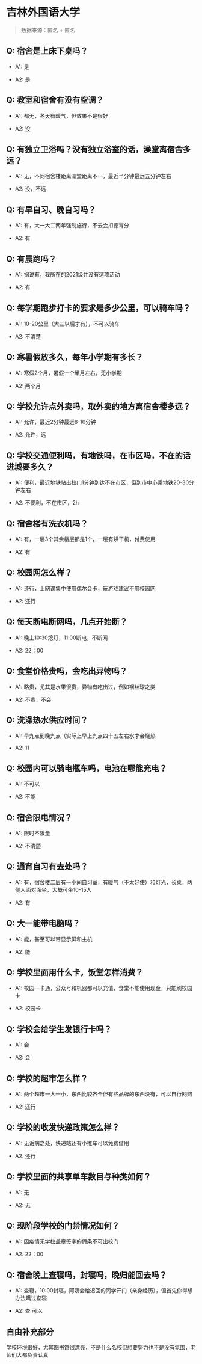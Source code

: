 # 吉林外国语大学

> 数据来源：匿名 + 匿名

## Q: 宿舍是上床下桌吗？

- A1: 是

- A2: 是

## Q: 教室和宿舍有没有空调？

- A1: 都无，冬天有暖气，但效果不是很好

- A2: 没

## Q: 有独立卫浴吗？没有独立浴室的话，澡堂离宿舍多远？

- A1: 无，不同宿舍楼距离澡堂距离不一，最近半分钟最远五分钟左右

- A2: 没，不远

## Q: 有早自习、晚自习吗？

- A1: 有，大一大二两年强制施行，不去会扣德育分

- A2: 有

## Q: 有晨跑吗？

- A1: 据说有，我所在的2021级并没有这项活动

- A2: 有

## Q: 每学期跑步打卡的要求是多少公里，可以骑车吗？

- A1: 10-20公里（大三以后才有），不可以骑车

- A2: 不清楚

## Q: 寒暑假放多久，每年小学期有多长？

- A1: 寒假2个月，暑假一个半月左右，无小学期

- A2: 两个月

## Q: 学校允许点外卖吗，取外卖的地方离宿舍楼多远？

- A1: 允许，最近2分钟最远8-10分钟

- A2: 允许，远

## Q: 学校交通便利吗，有地铁吗，在市区吗，不在的话进城要多久？

- A1: 便利，最近地铁站出校门1分钟到达不在市区，但到市中心乘地铁20-30分钟左右

- A2: 不便利，不在市区，2h

## Q: 宿舍楼有洗衣机吗？

- A1: 有，一层3个其余楼层都是1个，一层有烘干机，付费使用

- A2: 有

## Q: 校园网怎么样？

- A1: 还行，上网课集中使用偶尔会卡，玩游戏建议不用校园网

- A2: 还行

## Q: 每天断电断网吗，几点开始断？

- A1: 晚上10:30熄灯，11:00断电，不断网

- A2: 22：00

## Q: 食堂价格贵吗，会吃出异物吗？

- A1: 略贵，尤其是水果很贵，异物有吃出过，例如钢丝球之类

- A2: 不贵，不会

## Q: 洗澡热水供应时间？

- A1: 早九点到晚九点（实际上早上九点四十五左右水才会烧热

- A2: 11

## Q: 校园内可以骑电瓶车吗，电池在哪能充电？

- A1: 不可以

- A2: 不能

## Q: 宿舍限电情况？

- A1: 限时不限量

- A2: 不清楚

## Q: 通宵自习有去处吗？

- A1: 有，宿舍楼二层有一小间自习室，有暖气（不太好使）和灯光，长桌，两侧人面对面坐，大概可坐10-15人

- A2: 有

## Q: 大一能带电脑吗？

- A1: 能，甚至可以带显示屏和主机

- A2: 能

## Q: 学校里面用什么卡，饭堂怎样消费？

- A1: 校园一卡通，公众号和机器都可以充值，食堂不能使用现金，只能刷校园卡

- A2: 校园卡

## Q: 学校会给学生发银行卡吗？

- A1: 会

- A2: 会

## Q: 学校的超市怎么样？

- A1: 两个超市一大一小，东西比较齐全但有些品牌的东西没有，可以自行网购

- A2: 还行

## Q: 学校的收发快递政策怎么样？

- A1: 无诟病之处，快递站还有小推车可以免费借用

- A2: 还行

## Q: 学校里面的共享单车数目与种类如何？

- A1: 无

- A2: 无

## Q: 现阶段学校的门禁情况如何？

- A1: 因疫情无学校盖章签字的假条不可出校门

- A2: 22：00

## Q: 宿舍晚上查寝吗，封寝吗，晚归能回去吗？

- A1: 查寝，10:00封寝，阿姨会给迟回的同学开门（亲身经历），但首先你得想办法瞒过查寝

- A2: 查 可以

## 自由补充部分

学校环境很好，尤其图书馆很漂亮，不是什么名校但想要努力也不是没有氛围，老师们大都负责认真